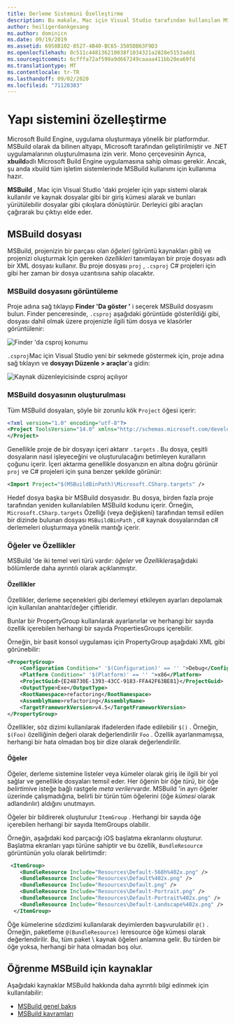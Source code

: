 ```yaml
---
title: Derleme Sistemini Özelleştirme
description: Bu makale, Mac için Visual Studio tarafından kullanılan MSBuild derleme sistemine kısa bir giriş niteliğindedir
author: heiligerdankgesang
ms.author: dominicn
ms.date: 09/19/2019
ms.assetid: 6958B102-8527-4B40-BC65-3505DB63F9D3
ms.openlocfilehash: 0c511c448136210038f1034321a2828e5153add1
ms.sourcegitcommit: 6cfffa72af599a9d667249caaaa411bb28ea69fd
ms.translationtype: MT
ms.contentlocale: tr-TR
ms.lasthandoff: 09/02/2020
ms.locfileid: "71128383"
---
```

# <a name="customizing-the-build-system"></a>Yapı sistemini özelleştirme

Microsoft Build Engine, uygulama oluşturmaya yönelik bir platformdur. MSBuild olarak da bilinen altyapı, Microsoft tarafından geliştirilmiştir ve .NET uygulamalarının oluşturulmasına izin verir. Mono çerçevesinin Ayrıca, **xbuild**adlı Microsoft Build Engine uygulamasına sahip olması gerekir. Ancak, şu anda xbuild tüm işletim sistemlerinde MSBuild kullanımı için kullanıma hazır.

**MSBuild** , Mac için Visual Studio 'daki projeler için yapı sistemi olarak kullanılır ve kaynak dosyalar gibi bir giriş kümesi alarak ve bunları yürütülebilir dosyalar gibi çıkışlara dönüştürür. Derleyici gibi araçları çağırarak bu çıktıyı elde eder.

## <a name="msbuild-file"></a>MSBuild dosyası

MSBuild, projenizin bir parçası olan *öğeleri* (görüntü kaynakları gibi) ve projenizi oluşturmak Için gereken *özellikleri* tanımlayan bir proje dosyası adlı bir XML dosyası kullanır. Bu proje dosyası `proj` , `.csproj` C# projeleri için gibi her zaman bir dosya uzantısına sahip olacaktır.

### <a name="viewing-the-msbuild-file"></a>MSBuild dosyasını görüntüleme

Proje adına sağ tıklayıp **Finder 'Da göster '** i seçerek MSBuild dosyasını bulun. Finder penceresinde, `.csproj` aşağıdaki görüntüde gösterildiği gibi, dosyası dahil olmak üzere projenizle ilgili tüm dosya ve klasörler görüntülenir:

![Finder 'da csproj konumu](media/customizing-build-system-image1.png)

`.csproj`Mac için Visual Studio yeni bir sekmede göstermek için, proje adına sağ tıklayın ve **dosyayı Düzenle > araçlar**'a gidin:

![Kaynak düzenleyicisinde csproj açılıyor](media/customizing-build-system-image2.png)

### <a name="composition-of-the-msbuild-file"></a>MSBuild dosyasının oluşturulması

Tüm MSBuild dosyaları, şöyle bir zorunlu kök `Project` öğesi içerir:

```xml
<?xml version="1.0" encoding="utf-8"?>
<Project ToolsVersion="14.0" xmlns="http://schemas.microsoft.com/developer/msbuild/2003">
</Project>
```

Genellikle proje de bir dosyayı içeri aktarır `.targets` . Bu dosya, çeşitli dosyaların nasıl işleyeceğini ve oluşturulacağını betimleyen kuralların çoğunu içerir. İçeri aktarma genellikle dosyanızın en altına doğru görünür `proj` ve C# projeleri için şuna benzer şekilde görünür:

```xml
<Import Project="$(MSBuildBinPath)\Microsoft.CSharp.targets" />
```

Hedef dosya başka bir MSBuild dosyasıdır. Bu dosya, birden fazla proje tarafından yeniden kullanılabilen MSBuild kodunu içerir. Örneğin, `Microsoft.CSharp.targets` Özelliği (veya değişkeni) tarafından temsil edilen bir dizinde bulunan dosyası `MSBuildBinPath` , c# kaynak dosyalarından c# derlemeleri oluşturmaya yönelik mantığı içerir.

### <a name="items-and-properties"></a>Öğeler ve Özellikler

MSBuild 'de iki temel veri türü vardır: *öğeler* ve *Özellikler*aşağıdaki bölümlerde daha ayrıntılı olarak açıklanmıştır.

#### <a name="properties"></a>Özellikler

Özellikler, derleme seçenekleri gibi derlemeyi etkileyen ayarları depolamak için kullanılan anahtar/değer çiftleridir.

Bunlar bir PropertyGroup kullanılarak ayarlanırlar ve herhangi bir sayıda özellik içerebilen herhangi bir sayıda PropertiesGroups içerebilir.

Örneğin, bir basit konsol uygulaması için PropertyGroup aşağıdaki XML gibi görünebilir:

```xml
<PropertyGroup>
    <Configuration Condition=" '$(Configuration)' == '' ">Debug</Configuration>
    <Platform Condition=" '$(Platform)' == '' ">x86</Platform>
    <ProjectGuid>{E248730E-1393-43CC-9183-FFA42F63BE81}</ProjectGuid>
    <OutputType>Exe</OutputType>
    <RootNamespace>refactoring</RootNamespace>
    <AssemblyName>refactoring</AssemblyName>
    <TargetFrameworkVersion>v4.5</TargetFrameworkVersion>
</PropertyGroup>
```

Özellikler, söz dizimi kullanılarak ifadelerden ifade edilebilir `$()` . Örneğin, `$(Foo)` özelliğinin değeri olarak değerlendirilir `Foo` . Özellik ayarlanmamışsa, herhangi bir hata olmadan boş bir dize olarak değerlendirilir.

#### <a name="items"></a>Öğeler

Öğeler, derleme sistemine listeler veya kümeler olarak giriş ile ilgili bir yol sağlar ve genellikle dosyaları temsil eder. Her öğenin bir öğe *türü*, bir öğe *belirtimi*ve isteğe bağlı rastgele *meta veriler*vardır. MSBuild 'in ayrı öğeler üzerinde çalışmadığına, belirli bir türün tüm öğelerini (öğe *kümesi* olarak adlandırılır) aldığını unutmayın.

Öğeler bir bildirerek oluşturulur `ItemGroup` . Herhangi bir sayıda öğe içerebilen herhangi bir sayıda ItemGroups olabilir.

Örneğin, aşağıdaki kod parçacığı iOS başlatma ekranlarını oluşturur. Başlatma ekranları yapı türüne sahiptir ve bu özellik, `BundleResource` görüntünün yolu olarak belirtimdir:

```xml
 <ItemGroup>
    <BundleResource Include="Resources\Default-568h%402x.png" />
    <BundleResource Include="Resources\Default%402x.png" />
    <BundleResource Include="Resources\Default.png" />
    <BundleResource Include="Resources\Default-Portrait.png" />
    <BundleResource Include="Resources\Default-Portrait%402x.png" />
    <BundleResource Include="Resources\Default-Landscape%402x.png" />
  </ItemGroup>
 ```

 Öğe kümelerine sözdizimi kullanılarak deyimlerden başvurulabilir `@()` . Örneğin, paketleme `@(BundleResource)` leresource öğe kümesi olarak değerlendirilir. Bu, tüm paket \ kaynak öğeleri anlamına gelir. Bu türden bir öğe yoksa, herhangi bir hata olmadan boş olur.

## <a name="resources-for-learning-msbuild"></a>Öğrenme MSBuild için kaynaklar

Aşağıdaki kaynaklar MSBuild hakkında daha ayrıntılı bilgi edinmek için kullanılabilir:

* [MSBuild genel bakış](/visualstudio/msbuild/msbuild)
* [MSBuild kavramları](/visualstudio/msbuild/msbuild-concepts)
